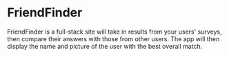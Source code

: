 # FriendFinder

FriendFinder is a full-stack site will take in results from your users' surveys, then compare their answers with those from other users. The app will then display the name and picture of the user with the best overall match.